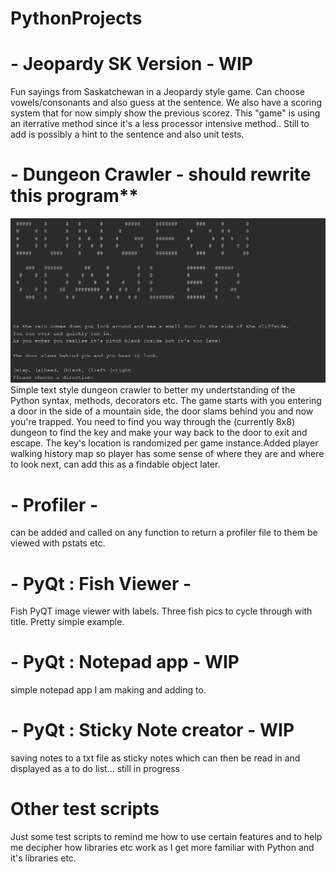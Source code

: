 # PythonProjects
# - Jeopardy SK Version - WIP
Fun sayings from Saskatchewan in a Jeopardy style game. Can choose vowels/consonants and also guess at the sentence. We also have a scoring system that for now simply show the previous scorez. This "game" is using an iterrative method since it's a less processor intensive method.. 
Still to add is possibly a hint to the sentence and also unit tests.

# - Dungeon Crawler - should rewrite this program**
![alt text](https://raw.githubusercontent.com/JasoneDDev/PythonProjects/master/dungeonCrawler.PNG)
Simple text style dungeon crawler to better my undertstanding of the Python syntax, methods, decorators etc.
The game starts with you entering a door in the side of a mountain side, the door slams behind you and now you're trapped. You need to find you way through the (currently 8x8) dungeon to find the key and make your way back to the door to exit and escape.
The key's location is randomized per game instance.Added player walking history map so player has some sense of where they are and where to look next, can add this as a findable object later. 

# - Profiler -
can be added and called on any function to return a profiler file to them be viewed with pstats etc.

# - PyQt : Fish Viewer -
Fish PyQT image viewer with labels. Three fish pics to cycle through with title. Pretty simple example.
# - PyQt : Notepad app - WIP
simple notepad app I am making and adding to.
# - PyQt : Sticky Note creator - WIP
saving notes to a txt file as sticky notes which can then be read in and displayed as a to do list... still in progress

# Other test scripts
Just some test scripts to remind me how to use certain features and to help me decipher how libraries etc work as I get more familiar with Python and it's libraries etc.
